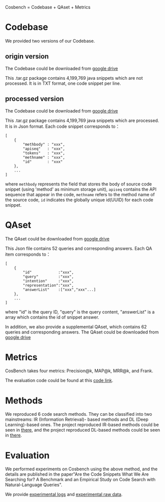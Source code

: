 
Cosbench = Codebase + QAset + Metrics

# Codebase
We provided two versions of our Codebase.

## origin version
The Codebase could be downloaded from [google drive](https://drive.google.com/file/d/1ADAP8-04o_EA-HOvQPwucudtufexLan5/view?usp=sharing)

This .tar.gz package contains 4,199,769 java snippets which are not processed.
It is in TXT format, one code snippet per line.

## processed version
The Codebase could be downloaded from [google drive](https://drive.google.com/file/d/1I5gimDYK7WaiGbSGnBO9jwT3txR1dHlY/view?usp=sharing)

This .tar.gz package contains 4,199,769 java snippets which are processed.
It is in Json format. Each code snippet corresponds to：

```
[   
    {
        "methbody" : "xxx",
        "apiseq"   : "xxx",
        "tokens"   : "xxx",
        "methname" : "xxx",
        "id"       : "xxx"
    },
    ...
]
```

where `methbody` represents the field that stores the body of source code snippet (using 'method' as minimum storage unit), `apiseq` contains the API sequence that appear in the code, `methname` refers to the method name of the source code, `id` indicates the globally unique id(UUID) for each code snippet.

# QAset
The QAset could be downloaded from [google drive](https://drive.google.com/open?id=1mRbYWq-JjPMyh4-x-GSuJtfVgXk5ftRo)

This Json file contains 52 queries and corresponding answers.
Each QA item corresponds to：


```
[ 
    {
        "id"            :"xxx",
        "query"         :"xxx",
        "intention"     :"xxx",
        "representation":"xxx",
        "answerList"    :["xxx","xxx"...]
    },
    ...
]
```

where "id" is the query ID, "query" is the query content, "answerList" is a array which contains the id of snippet answer. 

In addition, we also provide a supplemental QAset, which contains 62 queries and corresponding answers. The QAset could be downloaded from [google drive](https://drive.google.com/file/d/1gcVVoHnH0bYMzUf4HDJ9Rl3KeRcaffMy/view?usp=sharing)

# Metrics
CosBench takes four metrics: Precision@k, MAP@k, MRR@k, and Frank.

The evaluation code could be found at this [code link](https://github.com/BASE-LAB-SJTU/CSES_IR/tree/master/src/main/java/CS/evaluation).

# Methods
We reproduced 6 code search methods. They can be classified into two mainstreams: IR (Information Retrieval)-
based methods and DL (Deep Learning)-based ones. The project reproduced IR-based methods could be seen in [there](https://github.com/BASE-LAB-SJTU/CSES_IR),  and the project reproduced DL-based methods could be seen in [there](https://github.com/BASE-LAB-SJTU/CSES_ML).

# Evaluation
We performed experiments on Cosbench using the above method, and the details are published in the paper"Are the Code Snippets What We Are Searching for? A Benchmark and an Empirical Study on Code Search with Natural-Language Queries". 

We provide [experimental logs](https://drive.google.com/open?id=1dNEU2RNUujKPKzL-g9AkvQTzqJZWEWJW) and [experimental raw data](https://drive.google.com/open?id=1Gi-JQauyu-pTSrks7fAhA-XJV3DEcXBZ).

